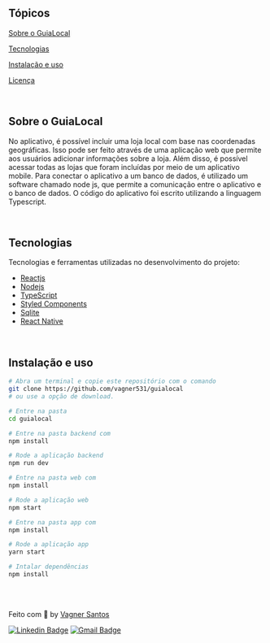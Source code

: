 
<!-- <img align="right" src="src/assets/Logo.svg" width="35%" alt="guia local"> -->

## Tópicos 

[Sobre o GuiaLocal](#sobre-o-guia-local)

[Tecnologias](#tecnologias)

[Instalação e uso](#instalação-e-uso)

[Licença](#licença)

<br>

## Sobre o GuiaLocal

No aplicativo, é possível incluir uma loja local com base nas coordenadas geográficas. Isso pode ser feito através de uma aplicação web que permite aos usuários adicionar informações sobre a loja. Além disso, é possível acessar todas as lojas que foram incluídas por meio de um aplicativo mobile. Para conectar o aplicativo a um banco de dados, é utilizado um software chamado node js, que permite a comunicação entre o aplicativo e o banco de dados. O código do aplicativo foi escrito utilizando a linguagem Typescript.

<br>

<!-- <p align="center">
   <img src="https://user-images.githubusercontent.com/36738524/194679135-d4e0a6ac-775b-4642-a395-e1caf4e7411d.png" alt="Página inicial">
</p> -->

## Tecnologias

Tecnologias e ferramentas utilizadas no desenvolvimento do projeto:

- [Reactjs](https://reactjs.org/)
- [Nodejs](https://nodejs.org/en/)
- [TypeScript](https://www.typescriptlang.org/)
- [Styled Components](https://styled-components.com/)
- [Sqlite](https://www.sqlite.org/index.html)
- [React Native](https://reactnative.dev/)

<br>

## Instalação e uso

```bash
# Abra um terminal e copie este repositório com o comando
git clone https://github.com/vagner531/guialocal
# ou use a opção de download.

# Entre na pasta 
cd guialocal

# Entre na pasta backend com 
npm install

# Rode a aplicação backend
npm run dev 

# Entre na pasta web com 
npm install

# Rode a aplicação web
npm start

# Entre na pasta app com 
npm install

# Rode a aplicação app
yarn start

# Intalar dependências
npm install
```

<br>


<br>


Feito com :blue_heart: by [Vagner Santos](https://github.com/vagner531)

[![Linkedin Badge](https://img.shields.io/badge/-Vagner%20Santos-0d99ff?style=flat-square&logo=Linkedin&logoColor=white&link=https://www.linkedin.com/in/vagnersantosnascimento/)](https://www.linkedin.com/in/vagnersantosnascimento/) 
[![Gmail Badge](https://img.shields.io/badge/-vagnerndsantos@gmail.com-0d99ff?style=flat-square&logo=Gmail&logoColor=white&link=mailto:vganerndsantos@gmail.com)](mailto:vagnerndsantos@gmail.com)
